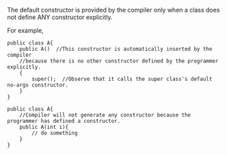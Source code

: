 The default constructor is provided by the compiler only when a class does not define ANY constructor explicitly.

For example,
```
public class A{
    public A()  //This constructor is automatically inserted by the compiler
    //because there is no other constructor defined by the programmer explicitly.
    {
        super();  //Observe that it calls the super class's default no-args constructor.   
    }
}  
```
```
public class A{
    //Compiler will not generate any constructor because the programmer has defined a constructor.
    public A(int i){
        // do something
    }
}
```
